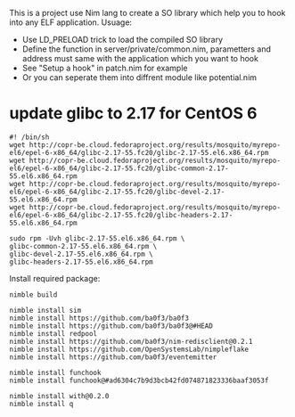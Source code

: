 This is a project use Nim lang to create a SO library which help you to hook into any ELF application.
Usuage:
- Use LD_PRELOAD trick to load the compiled SO library
- Define the function in server/private/common.nim, parametters and address must same with the application which you want to hook
- See "Setup a hook" in patch.nim for example
- Or you can seperate them into diffrent module like potential.nim

# update glibc to 2.17 for CentOS 6
```shell
#! /bin/sh
wget http://copr-be.cloud.fedoraproject.org/results/mosquito/myrepo-el6/epel-6-x86_64/glibc-2.17-55.fc20/glibc-2.17-55.el6.x86_64.rpm
wget http://copr-be.cloud.fedoraproject.org/results/mosquito/myrepo-el6/epel-6-x86_64/glibc-2.17-55.fc20/glibc-common-2.17-55.el6.x86_64.rpm
wget http://copr-be.cloud.fedoraproject.org/results/mosquito/myrepo-el6/epel-6-x86_64/glibc-2.17-55.fc20/glibc-devel-2.17-55.el6.x86_64.rpm
wget http://copr-be.cloud.fedoraproject.org/results/mosquito/myrepo-el6/epel-6-x86_64/glibc-2.17-55.fc20/glibc-headers-2.17-55.el6.x86_64.rpm

sudo rpm -Uvh glibc-2.17-55.el6.x86_64.rpm \
glibc-common-2.17-55.el6.x86_64.rpm \
glibc-devel-2.17-55.el6.x86_64.rpm \
glibc-headers-2.17-55.el6.x86_64.rpm
```

Install required package:

```
nimble build

nimble install sim
nimble install https://github.com/ba0f3/ba0f3
nimble install https://github.com/ba0f3/ba0f3@#HEAD
nimble install redpool
nimble install https://github.com/ba0f3/nim-redisclient@0.2.1
nimble install https://github.com/OpenSystemsLab/nimpleflake
nimble install https://github.com/ba0f3/eventemitter

nimble install funchook
nimble install funchook@#ad6304c7b9d3bcb42fd074871823336baaf3053f

nimble install with@0.2.0
nimble install q
```

